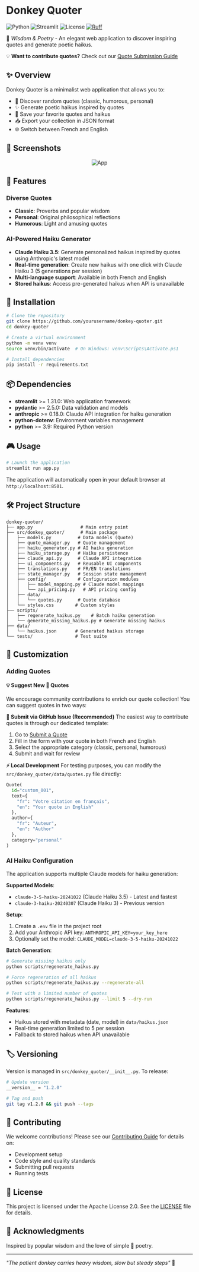 # Donkey Quoter

![Python](https://img.shields.io/badge/Python-3.9+-blue.svg)
![Streamlit](https://img.shields.io/badge/Streamlit-1.31+-red.svg)
![License](https://img.shields.io/badge/License-Apache%202.0-green.svg)
[![Ruff](https://img.shields.io/endpoint?url=https://raw.githubusercontent.com/astral-sh/ruff/main/assets/badge/v2.json)](https://github.com/astral-sh/ruff)

🫏 *Wisdom & Poetry* - An elegant web application to discover inspiring quotes and generate poetic haikus.

💡 **Want to contribute quotes?** Check out our [Quote Submission Guide](#-suggest-new--quotes)

## ✨ Overview

Donkey Quoter is a minimalist web application that allows you to:
- 🎲 Discover random quotes (classic, humorous, personal)
- ✨ Generate poetic haikus inspired by quotes
- 💾 Save your favorite quotes and haikus
- 📥 Export your collection in JSON format
- 🌐 Switch between French and English

## 📸 Screenshots

<div align="center">

![App](docs/app.png)

</div>

## 🎯 Features

### Diverse Quotes
- **Classic**: Proverbs and popular wisdom
- **Personal**: Original philosophical reflections
- **Humorous**: Light and amusing quotes

### AI-Powered Haiku Generator
- **Claude Haiku 3.5**: Generate personalized haikus inspired by quotes using Anthropic's latest model
- **Real-time generation**: Create new haikus with one click with Claude Haiku 3 (5 generations per session)
- **Multi-language support**: Available in both French and English
- **Stored haikus**: Access pre-generated haikus when API is unavailable

## 🚀 Installation

```bash
# Clone the repository
git clone https://github.com/yourusername/donkey-quoter.git
cd donkey-quoter

# Create a virtual environment
python -m venv venv
source venv/bin/activate  # On Windows: venv\Scripts\Activate.ps1

# Install dependencies
pip install -r requirements.txt
```

## 📦 Dependencies

- **streamlit** >= 1.31.0: Web application framework
- **pydantic** >= 2.5.0: Data validation and models
- **anthropic** >= 0.18.0: Claude API integration for haiku generation
- **python-dotenv**: Environment variables management
- **python** >= 3.9: Required Python version

## 🎮 Usage

```bash
# Launch the application
streamlit run app.py
```

The application will automatically open in your default browser at `http://localhost:8501`.

## 🛠️ Project Structure

```
donkey-quoter/
├── app.py                  # Main entry point
├── src/donkey_quoter/      # Main package
│   ├── models.py          # Data models (Quote)
│   ├── quote_manager.py   # Quote management
│   ├── haiku_generator.py # AI haiku generation
│   ├── haiku_storage.py   # Haiku persistence
│   ├── claude_api.py      # Claude API integration
│   ├── ui_components.py   # Reusable UI components
│   ├── translations.py    # FR/EN translations
│   ├── state_manager.py   # Session state management
│   ├── config/            # Configuration modules
│   │   ├── model_mapping.py # Claude model mappings
│   │   └── api_pricing.py   # API pricing config
│   ├── data/
│   │   └── quotes.py      # Quote database
│   └── styles.css        # Custom styles
├── scripts/
│   ├── regenerate_haikus.py    # Batch haiku generation
│   └── generate_missing_haikus.py # Generate missing haikus
├── data/
│   └── haikus.json       # Generated haikus storage
└── tests/                # Test suite
```

## 🎨 Customization

### Adding Quotes

#### 💡 Suggest New 🫏 Quotes
We encourage community contributions to enrich our quote collection! You can suggest quotes in two ways:

**📝 Submit via GitHub Issue (Recommended)**
The easiest way to contribute quotes is through our dedicated template:
1. Go to [Submit a Quote](https://github.com/fdayde/donkey-quoter/issues/new?template=quote_submission.yml)
2. Fill in the form with your quote in both French and English
3. Select the appropriate category (classic, personal, humorous)
4. Submit and wait for review

**⚡ Local Development**
For testing purposes, you can modify the `src/donkey_quoter/data/quotes.py` file directly:

```python
Quote(
  id="custom_001",
  text={
    "fr": "Votre citation en français",
    "en": "Your quote in English"
  },
  author={
    "fr": "Auteur",
    "en": "Author"
  },
  category="personal"
)
```

### AI Haiku Configuration

The application supports multiple Claude models for haiku generation:

**Supported Models**:
- `claude-3-5-haiku-20241022` (Claude Haiku 3.5) - Latest and fastest
- `claude-3-haiku-20240307` (Claude Haiku 3) - Previous version

**Setup**:
1. Create a `.env` file in the project root
2. Add your Anthropic API key: `ANTHROPIC_API_KEY=your_key_here`
3. Optionally set the model: `CLAUDE_MODEL=claude-3-5-haiku-20241022`

**Batch Generation**:
```bash
# Generate missing haikus only
python scripts/regenerate_haikus.py

# Force regeneration of all haikus
python scripts/regenerate_haikus.py --regenerate-all

# Test with a limited number of quotes
python scripts/regenerate_haikus.py --limit 5 --dry-run
```

**Features**:
- Haikus stored with metadata (date, model) in `data/haikus.json`
- Real-time generation limited to 5 per session
- Fallback to stored haikus when API unavailable

## 🏷️ Versioning

Version is managed in `src/donkey_quoter/__init__.py`. To release:
```bash
# Update version
__version__ = "1.2.0"

# Tag and push
git tag v1.2.0 && git push --tags
```

## 🤝 Contributing

We welcome contributions! Please see our [Contributing Guide](CONTRIBUTING.md) for details on:
- Development setup
- Code style and quality standards
- Submitting pull requests
- Running tests

## 📄 License

This project is licensed under the Apache License 2.0. See the [LICENSE](LICENSE) file for details.

## 🙏 Acknowledgments

Inspired by popular wisdom and the love of simple 🫏 poetry.

---

*"The patient donkey carries heavy wisdom, slow but steady steps"* 🫏
